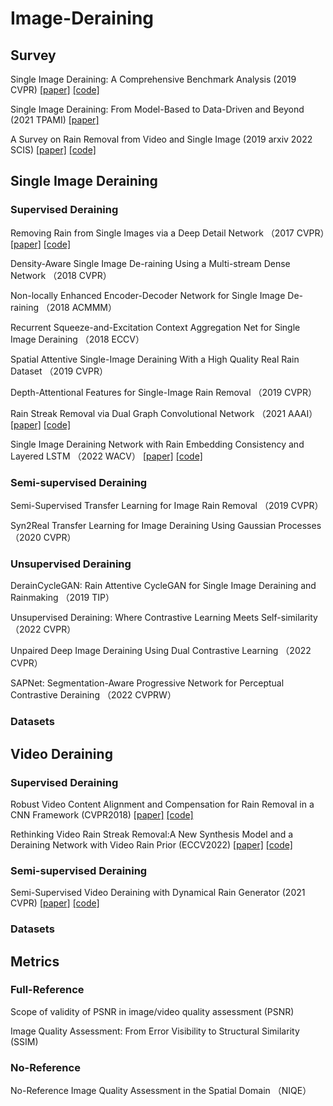 # Image-Deraining

## Survey
Single Image Deraining: A Comprehensive Benchmark Analysis (2019 CVPR) [[paper]](https://arxiv.org/pdf/1903.08558.pdf) [[code]](https://github.com/panda-lab/Single-Image-Deraining)

Single Image Deraining: From Model-Based to Data-Driven and Beyond (2021 TPAMI) [[paper]](https://ieeexplore.ieee.org/document/9096521)

A Survey on Rain Removal from Video and Single Image (2019 arxiv 2022 SCIS) [[paper]](https://arxiv.org/abs/1909.08326) [[code]](https://github.com/hongwang01/Video-and-Single-Image-Deraining)
## Single Image Deraining
### Supervised Deraining
Removing Rain from Single Images via a Deep Detail Network （2017 CVPR）[[paper]](https://ieeexplore.ieee.org/document/8099669) [[code]]()

Density-Aware Single Image De-raining Using a Multi-stream Dense Network （2018 CVPR）

Non-locally Enhanced Encoder-Decoder Network for Single Image De-raining （2018 ACMMM）

Recurrent Squeeze-and-Excitation Context Aggregation Net for Single Image Deraining （2018 ECCV）

Spatial Attentive Single-Image Deraining With a High Quality Real Rain Dataset （2019 CVPR）

Depth-Attentional Features for Single-Image Rain Removal （2019 CVPR）

Rain Streak Removal via Dual Graph Convolutional Network （2021 AAAI） [[paper]](https://ojs.aaai.org/index.php/AAAI/article/view/16224) [[code]]()

Single Image Deraining Network with Rain Embedding Consistency and Layered LSTM （2022 WACV） [[paper]](https://ieeexplore.ieee.org/document/9706758) [[code]](https://github.com/Yizhou-Li-CV/ECNet)

### Semi-supervised Deraining
Semi-Supervised Transfer Learning for Image Rain Removal （2019 CVPR）

Syn2Real Transfer Learning for Image Deraining Using Gaussian Processes （2020 CVPR）


### Unsupervised Deraining
DerainCycleGAN: Rain Attentive CycleGAN for Single Image Deraining and Rainmaking （2019 TIP）

Unsupervised Deraining: Where Contrastive Learning Meets Self-similarity （2022 CVPR）

Unpaired Deep Image Deraining Using Dual Contrastive Learning （2022 CVPR）

SAPNet: Segmentation-Aware Progressive Network for Perceptual Contrastive Deraining （2022 CVPRW）

### Datasets

## Video Deraining
### Supervised Deraining
Robust Video Content Alignment and Compensation for Rain Removal in a CNN Framework  (CVPR2018) [[paper]](https://arxiv.org/pdf/1803.10433.pdf) [[code]]()

Rethinking Video Rain Streak Removal:A New Synthesis Model and a Deraining Network with Video Rain Prior (ECCV2022) [[paper]](https://link.springer.com/chapter/10.1007/978-3-031-19800-7_33) [[code]](https://github.com/wangshauitj/RDD-Net)

### Semi-supervised Deraining
Semi-Supervised Video Deraining with Dynamical Rain Generator (2021 CVPR) [[paper]](https://openaccess.thecvf.com/content/CVPR2021/papers/Yue_Semi-Supervised_Video_Deraining_With_Dynamical_Rain_Generator_CVPR_2021_paper.pdf) [[code]](https://github.com/zsyOAOA/S2VD)

### Datasets

## Metrics
### Full-Reference
Scope of validity of PSNR in image/video quality assessment (PSNR)

Image Quality Assessment: From Error Visibility to Structural Similarity (SSIM)

### No-Reference
No-Reference Image Quality Assessment in the Spatial Domain （NIQE）
